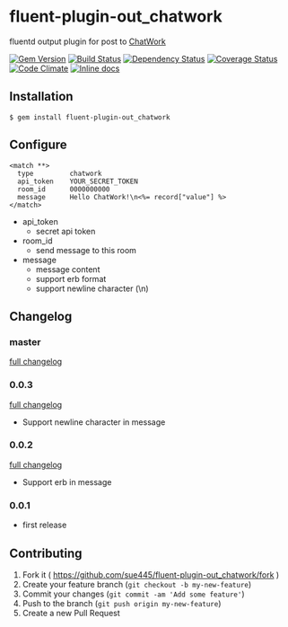 # fluent-plugin-out_chatwork

fluentd output plugin for post to [ChatWork](http://www.chatwork.com/)

[![Gem Version](https://badge.fury.io/rb/fluent-plugin-out_chatwork.svg)](http://badge.fury.io/rb/fluent-plugin-out_chatwork)
[![Build Status](https://travis-ci.org/sue445/fluent-plugin-out_chatwork.svg)](https://travis-ci.org/sue445/fluent-plugin-out_chatwork)
[![Dependency Status](https://gemnasium.com/sue445/fluent-plugin-out_chatwork.svg)](https://gemnasium.com/sue445/fluent-plugin-out_chatwork)
[![Coverage Status](https://img.shields.io/coveralls/sue445/fluent-plugin-out_chatwork.svg)](https://coveralls.io/r/sue445/fluent-plugin-out_chatwork)
[![Code Climate](https://codeclimate.com/github/sue445/fluent-plugin-out_chatwork.png)](https://codeclimate.com/github/sue445/fluent-plugin-out_chatwork)
[![Inline docs](http://inch-ci.org/github/sue445/fluent-plugin-out_chatwork.png?branch=master)](http://inch-ci.org/github/sue445/fluent-plugin-out_chatwork)

## Installation


    $ gem install fluent-plugin-out_chatwork

## Configure

```
<match **>
  type         chatwork
  api_token    YOUR_SECRET_TOKEN
  room_id      0000000000
  message      Hello ChatWork!\n<%= record["value"] %>
</match>
```

* api_token
  * secret api token
* room_id
  * send message to this room
* message
  * message content
  * support erb format
  * support newline character (\n)
  
## Changelog
### master
[full changelog](http://github.com/sue445/fluent-plugin-out_chatwork/compare/v0.0.3...master)

### 0.0.3
[full changelog](http://github.com/sue445/fluent-plugin-out_chatwork/compare/v0.0.2...v0.0.3)

* Support newline character in message

### 0.0.2
[full changelog](http://github.com/sue445/fluent-plugin-out_chatwork/compare/v0.0.1...v0.0.2)

* Support erb in message

### 0.0.1
* first release

## Contributing

1. Fork it ( https://github.com/sue445/fluent-plugin-out_chatwork/fork )
2. Create your feature branch (`git checkout -b my-new-feature`)
3. Commit your changes (`git commit -am 'Add some feature'`)
4. Push to the branch (`git push origin my-new-feature`)
5. Create a new Pull Request
